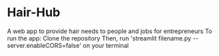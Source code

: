 # Hair-Hub
A web app to provide hair needs to people and jobs for entrepreneurs
To run the app:
Clone the repository
Then, run 'streamlit filename.py --server.enableCORS=false' on your terminal
